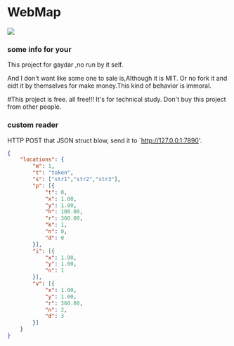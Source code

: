# WebMap
![](static/demo.gif)

### some info for your

This project for gaydar ,no run by it self.

And I don't want like some one to sale is,Although it is MIT.
Or no fork it and eidt it by themselves for make money.This kind of behavior is immoral. 

#This project is free. all free!!! It's for technical study. Don't buy this project from other people.

### custom reader

HTTP POST that JSON struct blow, send it to `http://127.0.0.1:7890'.

```json
{
    "locations": {
    	"m": 1,
    	"t": "token",
    	"s": ["str1","str2","str3"],
        "p": [{
            "t": 0,
            "x": 1.00,
            "y": 1.00,
            "h": 100.00,
            "r": 360.00,
            "k": 1,
            "n": 0,
            "d": 0
        }],
        "i": [{
            "x": 1.00,
            "y": 1.00,
            "n": 1
        }],
        "v": [{
            "x": 1.00,
            "y": 1.00,
            "r": 360.00,
            "n": 2,
            "d": 3
        }]
    }
}




